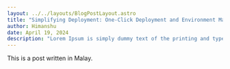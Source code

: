 ```yaml
---
layout: ../../layouts/BlogPostLayout.astro
title: "Simplifying Deployment: One-Click Deployment and Environment Management with Terraform"
author: Himanshu
date: April 19, 2024
description: "Lorem Ipsum is simply dummy text of the printing and typesetting industry. Lorem Ipsum is simply dummy text of the printing and typesetting industry.  Lorem Ipsum is simply dummy text of the printing and typesetting industry. Lorem Ipsum is simply dummy text of the printing and typesetting industry. Lorem Ipsum is simply dummy text of the printing and typesetting industry. Lorem Ipsum is simply dummy text of the printing and typesetting industry. Lorem Ipsum is simply dummy text of the printing and typesetting industry. "
---
```


This is a post written in Malay.
